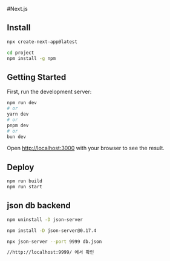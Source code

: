 #Next.js

## Install

```bash
npx create-next-app@latest

cd project
npm install -g npm
```

## Getting Started

First, run the development server:

```bash
npm run dev
# or
yarn dev
# or
pnpm dev
# or
bun dev
```

Open [http://localhost:3000](http://localhost:3000) with your browser to see the result.

## Deploy

```bash
npm run build
npm run start
```

## json db backend

```bash
npm uninstall -D json-server

npm install -D json-server@0.17.4

npx json-server --port 9999 db.json

//http://localhost:9999/ 에서 확인
```

